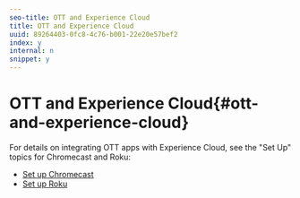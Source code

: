 ```yaml
---
seo-title: OTT and Experience Cloud
title: OTT and Experience Cloud
uuid: 89264403-0fc8-4c76-b001-22e20e57bef2
index: y
internal: n
snippet: y
---
```


# OTT and Experience Cloud{#ott-and-experience-cloud}

For details on integrating OTT apps with Experience Cloud, see the "Set Up" topics for Chromecast and Roku:

* [Set up Chromecast](../../sdk-implement/setup/set-up-chromecast.md)
* [Set up Roku](../../sdk-implement/setup/set-up-roku.md)

